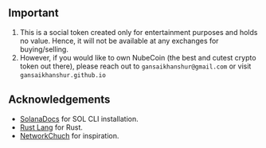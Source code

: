 **Important**
---

1. This is a social token created only for entertainment purposes and holds no value. Hence, it will not be available at any exchanges for buying/selling.
2. However, if you would like to own NubeCoin (the best and cutest crypto token out there), please reach out to ```gansaikhanshur@gmail.com``` or visit ```gansaikhanshur.github.io```

**Acknowledgements**
---

+ [SolanaDocs](https://docs.solana.com/cli/install-solana-cli-tools) for SOL CLI installation.
+ [Rust Lang](https://www.rust-lang.org) for Rust.
+ [NetworkChuch](https://www.youtube.com/c/NetworkChuck) for inspiration.
